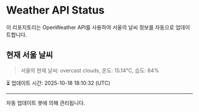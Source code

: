 
# Weather API Status

이 리포지토리는 OpenWeather API를 사용하여 서울의 날씨 정보를 자동으로 업데이트합니다.

## 현재 서울 날씨
> 서울의 현재 날씨: overcast clouds, 온도: 15.14°C, 습도: 84%

⏳ 업데이트 시간: 2025-10-18 18:10:32 (UTC)

---
자동 업데이트 봇에 의해 관리됩니다.

